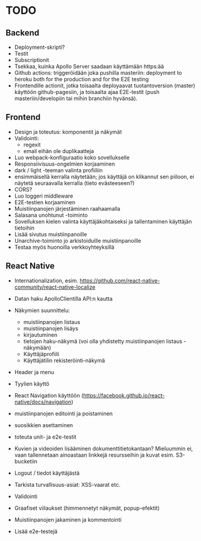# TODO

## Backend

- Deployment-skripti?
- Testit
- Subscriptionit
- Tsekkaa, kuinka Apollo Server saadaan käyttämään https:ää
- Github actions: triggeröidään joka pushilla masteriin: deployment to heroku both for the production and for the E2E testing
- Frontendille actionit, jotka toisaalta deployaavat tuotantoversion (master) käyttöön github-pagesiin, ja toisaalta ajaa E2E-testit (push masteriin/developiin tai mihin branchiin hyvänsä).


## Frontend

- Design ja toteutus: komponentit ja näkymät
- Validointi:
  - regexit
  - email eihän ole duplikaatteja
- Luo webpack-konfiguraatio koko sovellukselle
- Responsiivisuus-ongelmien korjaaminen
- dark / light -teeman valinta profiiliin
- ensimmäisellä kerralla näytetään; jos käyttäjä on klikannut sen piiloon, ei näytetä seuraavalla kerralla (tieto evästeeseen?)
- CORS?
- Luo loggeri middleware
- E2E-testien korjaaminen
- Muistiinpanojen järjestäminen raahaamalla
- Salasana unohtunut -toiminto
- Sovelluksen kielen valinta käyttäjäkohtaiseksi ja tallentaminen käyttäjän tietoihin
- Lisää sivutus muistiinpanoille
- Unarchive-toiminto jo arkistoiduille muistiinpanoille
- Testaa myös huonoilla verkkoyhteyksillä

## React Native

- Internationalization, esim. https://github.com/react-native-community/react-native-localize
- Datan haku ApolloClientilla API:n kautta
- Näkymien suunnittelu:
  - muistiinpanojen listaus
  - muistiinpanojen lisäys
  - kirjautuminen
  - tietojen haku-näkymä (voi olla yhdistetty muistiinpanojen listaus -näkymään)
  - Käyttäjäprofiili
  - Käyttäjätilin rekisteröinti-näkymä
- Header ja menu
- Tyylien käyttö
- React Navigation käyttöön (https://facebook.github.io/react-native/docs/navigation)
- muistiinpanojen editointi ja poistaminen
- suosikkien asettaminen
- toteuta unit- ja e2e-testit
- Kuvien ja videoiden lisääminen dokumenttitietokantaan? Mieluummin ei, vaan tallennetaan ainoastaan linkkejä resursseihin ja kuvat esim. S3-bucketiin
- Logout / tiedot käyttäjästä

- Tarkista turvallisuus-asiat: XSS-vaarat etc.
- Validointi
- Graafiset viilaukset (himmennetyt näkymät, popup-efektit)
- Muistiinpanojen jakaminen ja kommentointi
- Lisää e2e-testejä

